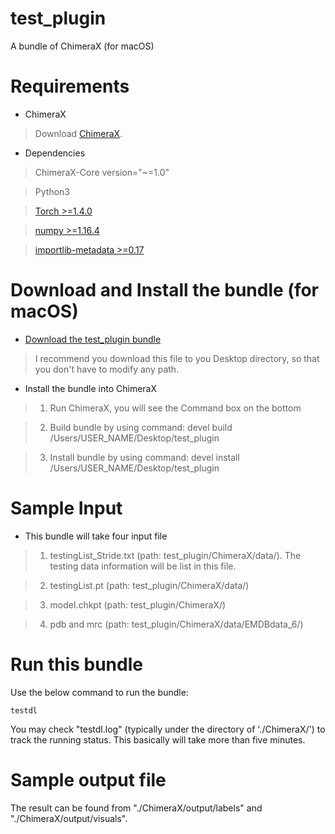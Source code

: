 # test_plugin
A bundle of ChimeraX (for macOS)

# Requirements

  * ChimeraX

> Download [ChimeraX](https://www.cgl.ucsf.edu/chimerax/download.html). 

  * Dependencies
>   ChimeraX-Core version="~=1.0"

>   Python3

>   [Torch >=1.4.0](https://pytorch.org/)

>   [numpy >=1.16.4](https://pypi.org/project/numpy/)

>   [importlib-metadata >=0.17](https://pypi.org/project/importlib-metadata/#history)

# Download and Install the bundle (for macOS)

  * [Download the test_plugin bundle](https://github.com/Yongcheng123/test_plugin)

>  I recommend you download this file to you Desktop directory, so that you don't have to modify any path.

  * Install the bundle into ChimeraX

> 1. Run ChimeraX, you will see the Command box on the bottom

> 2. Build bundle by using command: devel build /Users/USER_NAME/Desktop/test_plugin

> 3. Install bundle by using command:   devel install /Users/USER_NAME/Desktop/test_plugin

# Sample Input

  * This bundle will take four input file

> 1. testingList_Stride.txt (path: test_plugin/ChimeraX/data/). The testing data
> information will be list in this file.

> 2. testingList.pt (path: test_plugin/ChimeraX/data/)

> 3. model.chkpt (path: test_plugin/ChimeraX/)

> 4. pdb and mrc (path: test_plugin/ChimeraX/data/EMDBdata_6/)

# Run this bundle

Use the below command to run the bundle:
```
testdl
```
You may check "testdl.log" (typically under the directory of './ChimeraX/') to track the running status. This basically will take more than five
minutes.

# Sample output file

The result can be found from "./ChimeraX/output/labels" and "./ChimeraX/output/visuals".

